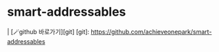 # smart-addressables
| [🪄github 바로가기][git]
[git]: https://github.com/achieveonepark/smart-addressables